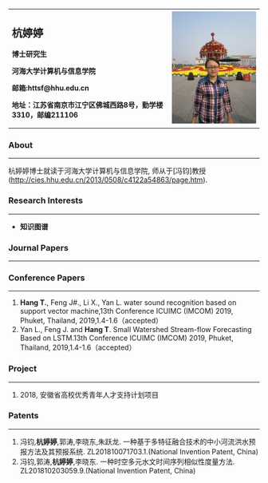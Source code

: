 <div>
<table border="0">
  <tr>
    <td>
      <h2>杭婷婷</h2>
      <p><b>博士研究生</b></p>
      <p><b>河海大学计算机与信息学院</b></p>
      <p><b>邮箱:httsf@hhu.edu.cn</b></p>
      <p><b>地址：江苏省南京市江宁区佛城西路8号，勤学楼3310，邮编211106</b></p>
    </td>
    <td>
      <img src="/hangtingting.jpg" >
    </td>
  </tr>
</table>
</div>

### About
___
杭婷婷博士就读于河海大学计算机与信息学院, 师从于[冯钧]教授(http://cies.hhu.edu.cn/2013/0508/c4122a54863/page.htm).


### Research Interests
___
- **知识图谱**


### Journal Papers
___

### Conference Papers
___
1. **Hang T.**, Feng J#., Li X., Yan L. water sound recognition based on support vector machine,13th Conference ICUIMC (IMCOM) 2019, Phuket, Thailand, 2019,1.4-1.6（accepted）
2. Yan L., Feng J. and **Hang T**. Small Watershed Stream-flow Forecasting Based on LSTM.13th Conference ICUIMC (IMCOM) 2019, Phuket, Thailand, 2019,1.4-1.6（accepted）


### Project
___
1.  2018, 安徽省高校优秀青年人才支持计划项目


### Patents
___
1. 冯钧,**杭婷婷**,郭涛,李晓东,朱跃龙. 一种基于多特征融合技术的中小河流洪水预报方法及其预报系统. ZL201810071703.1.(National Invention Patent, China)
2. 冯钧,郭涛,**杭婷婷**,李晓东. 一种时空多元水文时间序列相似性度量方法. ZL201810203059.9.(National Invention Patent, China) 
